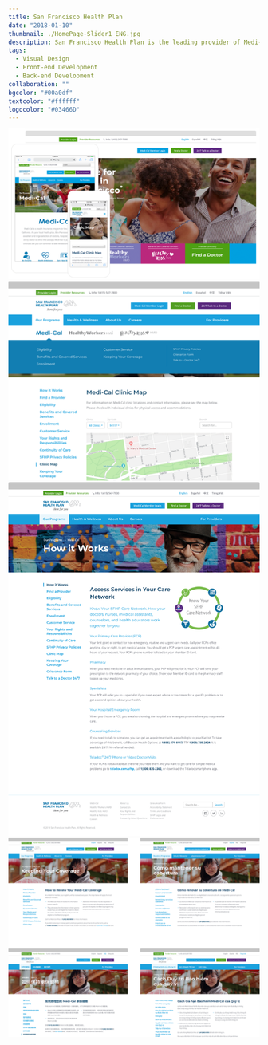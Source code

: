 ```yaml
---
title: San Francisco Health Plan
date: "2018-01-10"
thumbnail: ./HomePage-Slider1_ENG.jpg
description: San Francisco Health Plan is the leading provider of Medi-Cal insurance to over 145,000 low and moderate-income families in San Francisco. Our task was to design and build a website that could stand up to the challenge of serving a very diverse, multilingual market.
tags:
  - Visual Design
  - Front-end Development
  - Back-end Development
collaboration: ""
bgcolor: "#00a0df"
textcolor: "#ffffff"
logocolor: "#03466D"
---
```


![San Francisco Health Plan](./sfhp-group.png) 
![San Francisco Health Plan](./sfhp-2.gif)
![San Francisco Health Plan](./sfhp-4.png)
![San Francisco Health Plan](./sfhp-3.png) 